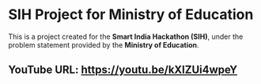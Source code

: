 # SIH Project for Ministry of Education

This is a project created for the **Smart India Hackathon (SIH)**, under the problem statement provided by the **Ministry of Education**.

## YouTube URL: https://youtu.be/kXIZUi4wpeY
